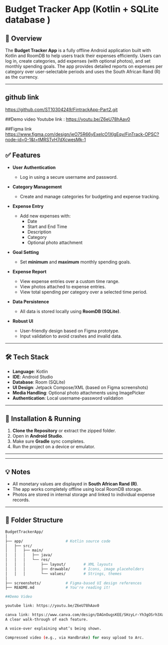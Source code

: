 # Budget Tracker App (Kotlin +  SQLite database )

## 📱 Overview
The **Budget Tracker App** is a fully offline Android application built with Kotlin and RoomDB to help users track their expenses efficiently. Users can log in, create categories, add expenses (with optional photos), and set monthly spending goals. The app provides detailed reports on expenses per category over user-selectable periods and uses the South African Rand (R) as the currency.

---
## github link
https://github.com/ST10304249/FintrackApp-Part2.git

##Demo video
Youtube link : https://youtu.be/Z6eU78hAav0

##Figma link
https://www.figma.com/design/jeO75R66yExelcO1XlgEqv/FinTrack-OPSC?node-id=0-1&t=tMRSTvH7dXcwesMk-1

## ✅ Features

- **User Authentication**
  - Log in using a secure username and password.

- **Category Management**
  - Create and manage categories for budgeting and expense tracking.

- **Expense Entry**
  - Add new expenses with:
    - Date
    - Start and End Time
    - Description
    - Category
    - Optional photo attachment

- **Goal Setting**
  - Set **minimum** and **maximum** monthly spending goals.

- **Expense Report**
  - View expense entries over a custom time range.
  - View photos attached to expense entries.
  - View total spending per category over a selected time period.

- **Data Persistence**
  - All data is stored locally using **RoomDB (SQLite)**.

- **Robust UI**
  - User-friendly design based on Figma prototype.
  - Input validation to avoid crashes and invalid data.

---

## 🛠 Tech Stack

- **Language**: Kotlin
- **IDE**: Android Studio
- **Database**: Room (SQLite)
- **UI Design**: Jetpack Compose/XML (based on Figma screenshots)
- **Media Handling**: Optional photo attachments using ImagePicker
- **Authentication**: Local username-password validation

---

## 🔧 Installation & Running

1. **Clone the Repository** or extract the zipped folder.
2. Open in **Android Studio**.
3. Make sure **Gradle** sync completes.
4. Run the project on a device or emulator.

---


---

## 💡 Notes

- All monetary values are displayed in **South African Rand (R)**.
- The app works completely offline using local RoomDB storage.
- Photos are stored in internal storage and linked to individual expense records.

---

## 📂 Folder Structure

```bash
BudgetTrackerApp/
│
├── app/                   # Kotlin source code
│   ├── src/
│   │   ├── main/
│   │   │   ├── java/
│   │   │   └── res/
│   │   │       ├── layout/        # XML layouts
│   │   │       ├── drawable/      # Icons, image placeholders
│   │   │       └── values/        # Strings, themes
│
├── screenshots/           # Figma-based UI design references
├── README.md              # You're reading it!

##Demo Video

youtube link: https://youtu.be/Z6eU78hAav0

canva link: https://www.canva.com/design/DAGnOugsKEE/SHzyLr-Yh3gOSrh3XabMDw/edit?utm_content=DAGnOugsKEE&utm_campaign=designshare&utm_medium=link2&utm_source=sharebutton
A clear walk-through of each feature.

A voice-over explaining what’s being shown.

Compressed video (e.g., via Handbrake) for easy upload to Arc.
